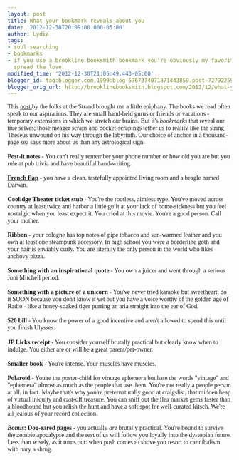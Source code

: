 ```yaml
---
layout: post
title: What your bookmark reveals about you
date: '2012-12-30T20:09:00.000-05:00'
author: Lydia
tags:
- soul-searching
- bookmarks
- if you use a brookline booksmith bookmark you're obviously my favorite but let's
  spread the love
modified_time: '2012-12-30T21:05:49.443-05:00'
blogger_id: tag:blogger.com,1999:blog-5767374071871443859.post-7279225926014596424
blogger_orig_url: http://brooklinebooksmith.blogspot.com/2012/12/what-your-bookmark-reveals-about-you.html
---
```


<span style="font-family: Georgia,&quot;Times New Roman&quot;,serif;">This <a href="http://strandbooks.tumblr.com/post/39225669379/what-are-you-currently-using-as-a-bookmark" target="_blank">post </a>by the folks at the Strand brought me a little epiphany. The books we read often speak to our aspirations. They are small hand-held gurus or friends or vacations - temporary extensions in which we stretch our brains. But it's <i>bookmarks </i>that reveal our true selves; those meager scraps and pocket-scrapings tether us to reality like the string Theseus unwound on his way through the labyrinth. Our choice of anchor in a thousand-page sea says more about us than any astrological sign<span id="textmarked_0" name="textmarker_1" style="background-color: #33cc00;"></span>.</span><br /><span style="font-family: Georgia,&quot;Times New Roman&quot;,serif;"><br /></span><span style="font-family: Georgia,&quot;Times New Roman&quot;,serif;"><b>Post-it notes</b> - You can't really remember your phone number or how old you are but you rule at pub trivia and have beautiful hand-writing.</span><br /><span style="font-family: Georgia,&quot;Times New Roman&quot;,serif;"><br /></span><span style="font-family: Georgia,&quot;Times New Roman&quot;,serif;"><b><a href="http://www.bookmobile.com/www/assets/Image/FrenchFlaps.jpg" target="_blank">French flap</a> </b>- you have a clean, tastefully appointed living room and a beagle named Darwin. </span><br /><span style="font-family: Georgia,&quot;Times New Roman&quot;,serif;"><br /></span><span style="font-family: Georgia,&quot;Times New Roman&quot;,serif;"><b>Coolidge Theater ticket stub</b> - You're the rootless, aimless type. You've moved across country at least twice and harbor a little guilt at your lack of home-sickness but you feel nostalgic when you least expect it. You cried at this movie. You're a good person. Call your mother.</span><br /><span style="font-family: Georgia,&quot;Times New Roman&quot;,serif;"><br /></span><span style="font-family: Georgia,&quot;Times New Roman&quot;,serif;"><b>Ribbon</b> - your cologne has top notes of pipe tobacco and sun-warmed leather and you own at least one steampunk accessory. In high school you were a borderline goth and your hair is enviably curly. You are literally the only person in the world who likes anchovy pizza.</span><br /><span style="font-family: Georgia,&quot;Times New Roman&quot;,serif;"><br /></span><span style="font-family: Georgia,&quot;Times New Roman&quot;,serif;"><b>Something with an inspirational quote</b> - You own a juicer and went through a serious Joni Mitchell period.</span><br /><span style="font-family: Georgia,&quot;Times New Roman&quot;,serif;"><br /></span><span style="font-family: Georgia,&quot;Times New Roman&quot;,serif;"><b>Something with a picture of a unicorn</b> - You've never tried karaoke but sweetheart, do it SOON because you don't know it yet but you have a voice worthy of the golden age of Radio - like a honey-soaked tiger purring an aria straight into the ear of God. </span><br /><span style="font-family: Georgia,&quot;Times New Roman&quot;,serif;"><br /></span><span style="font-family: Georgia,&quot;Times New Roman&quot;,serif;"><b>$20 bill</b> - You know the power of a good&nbsp;incentive and aren't allowed to spend this until you finish Ulysses.&nbsp;</span><br /><br /><span style="font-family: Georgia,&quot;Times New Roman&quot;,serif;"><b>JP Licks receipt</b> - You consider yourself brutally practical but clearly know when to indulge. You either are or will be a great parent/pet-owner.</span><br /><span style="font-family: Georgia,&quot;Times New Roman&quot;,serif;"><br /></span><span style="font-family: Georgia,&quot;Times New Roman&quot;,serif;"><b>Smaller book</b> - You're intense. Your muscles have muscles. </span><br /><span style="font-family: Georgia,&quot;Times New Roman&quot;,serif;"><br /></span><span style="font-family: Georgia,&quot;Times New Roman&quot;,serif;"><b>Polaroid</b> - You're the poster-child for vintage ephemera but hate the words "vintage" and "ephemera"&nbsp;almost as much as the people that use them.&nbsp;You're not really a people person at all, in fact. Maybe that's why you're preternaturally good at craigslist, that midden heap of virtual iniquity and cast-off treasure. You can sniff out the flea market gems faster than a bloodhound but you relish the hunt and&nbsp;have a soft spot for well-curated kitsch. We're all jealous of your record collection.</span><br /><span style="font-family: Georgia,&quot;Times New Roman&quot;,serif;"><br /></span><span style="font-family: Georgia,&quot;Times New Roman&quot;,serif;"><b><i>Bonus</i>: Dog-eared pages</b> - you actually <i>are</i> brutally practical. You're bound to survive the zombie apocalypse and the rest of us will follow you loyally into the dystopian future. Less than wisely, as it turns out: when push comes to shove you resort to cannibalism with nary a shrug.</span><br /><br />